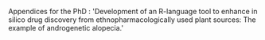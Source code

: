  Appendices for the PhD : 'Development of an R-language tool to enhance in silico drug discovery from ethnopharmacologically used plant sources: The example of androgenetic alopecia.'

